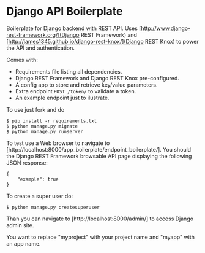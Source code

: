 # Django API Boilerplate

Boilerplate for Django backend with REST API. Uses [http://www.django-rest-framework.org/](Django REST Framework) and [http://james1345.github.io/django-rest-knox/](Django REST Knox) to power the API and authentication.

Comes with:

 - Requirements file listing all dependencies.
 - Django REST Framework and Django REST Knox pre-configured.
 - A config app to store and retrieve key/value parameters.
 - Extra endpoint `POST /token/` to validate a token.
 - An example endpoint just to ilustrate.

To use just fork and do

```
$ pip install -r requirements.txt
$ python manage.py migrate
$ python manage.py runserver
```

To test use a Web browser to navigate to [http://localhost:8000/app_boilerplate/endpoint_boilerplate/]. You should the Django REST Framework browsable API page displaying the following JSON response:
```
{
    "example": true
}
```

To create a super user do:

```
$ python manage.py createsuperuser
```

Than you can navigate to [http://localhost:8000/admin/] to access Django admin site.

You want to replace "myproject" with your project name and "myapp" with an app name.